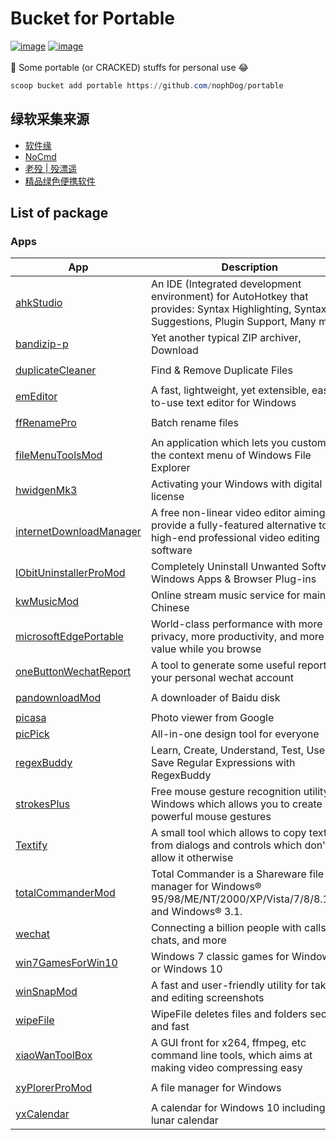 # Bucket for Portable
<a href="https://github.com/nophDog/portable/tree/master/bucket"><img src="https://img.shields.io/badge/manifests-26-brightgreen" alt="image" style="max-width:100%;"></a>
<a href="https://github.com/nophDog/portable/tree/master/bucket"><img src="https://img.shields.io/badge/quality-99%25-red" alt="image" style="max-width:100%;"></a>
<br>
<br>
🚀 Some portable (or CRACKED) stuffs for personal use 😂

```powershell
scoop bucket add portable https://github.com/nophDog/portable
```

## 绿软采集来源
- [软件缘](https://www.appcgn.com)
- [NoCmd](https://www.nocmd.com)
- [老殁 | 殁漂遥](https://www.mpyit.com/category/pcsoft)
- [精品绿色便携软件](https://www.portablesoft.org)

## List of package

### Apps

| App | Description | Version | Install Command |
|-----|-------------|---------|-----------------|
| [ahkStudio](http://www.maestrith.com/ahk-studio) | An IDE (Integrated development environment) for AutoHotkey that provides: Syntax Highlighting, Syntax Suggestions, Plugin Support, Many more! | `1.005.26` | `scoop install ahkStudio` |
| [bandizip-p](https://en.bandisoft.com/bandizip) | Yet another typical ZIP archiver, Download | `6.26` | `scoop install bandizip-p` |
| [duplicateCleaner](https://www.duplicatecleaner.com/) | Find & Remove Duplicate Files | `4.1.2` | `scoop install duplicateCleaner` |
| [emEditor](https://www.emeditor.com/) | A fast, lightweight, yet extensible, easy-to-use text editor for Windows | `19.1.0` | `scoop install emEditor` |
| [ffRenamePro](https://www.duplicatecleaner.com/) | Batch rename files | `3.0` | `scoop install ffRenamePro` |
| [fileMenuToolsMod](https://www.lopesoft.com/index.php/en/products/filemenutools) | An application which lets you customize the context menu of Windows File Explorer | `7.7` | `scoop install fileMenuToolsMod` |
| [hwidgenMk3](https://bfas237blog.info/downloads/hwidgen-windows-10-digital-license-activator/00/) | Activating your Windows with digital license | `60.20.10` | `scoop install hwidgenMk3` |
| [internetDownloadManager](https://www.internetdownloadmanager.com) | A free non-linear video editor aiming to provide a fully-featured alternative to high-end professional video editing software | `6.36.3` | `scoop install internetDownloadManager` |
| [IObitUninstallerProMod](https://www.iobit.com) | Completely Uninstall Unwanted Software, Windows Apps & Browser Plug-ins | `9.0.2.20` | `scoop install IObitUninstallerProMod` |
| [kwMusicMod](http://www.kuwo.cn) | Online stream music service for mainly Chinese | `9.0.4.0_W4` | `scoop install kwMusicMod` |
| [microsoftEdgePortable](https://www.microsoft.com/en-us/edge) | World-class performance with more privacy, more productivity, and more value while you browse | `80.0.361.57` | `scoop install microsoftEdgePortable` |
| [oneButtonWechatReport](Unknown) | A tool to generate some useful reports for your personal wechat account | `1.0` | `scoop install oneButtonWechatReport` |
| [pandownloadMod](http://pandownload.com/) | A downloader of Baidu disk | `2.2.2` | `scoop install pandownloadMod` |
| [picasa](https://picasa.en.uptodown.com/windows) | Photo viewer from Google | `3.9.138.150` | `scoop install picasa` |
| [picPick](https://picpick.app) | All-in-one design tool for everyone | `5.0.7` | `scoop install picPick` |
| [regexBuddy](https://www.regexbuddy.com/) | Learn, Create, Understand, Test, Use and Save Regular Expressions with RegexBuddy | `4.9.0` | `scoop install regexBuddy` |
| [strokesPlus](https://www.strokesplus.com/) | Free mouse gesture recognition utility for Windows which allows you to create powerful mouse gestures | `0.3.7.8` | `scoop install strokesPlus` |
| [Textify](https://rammichael.com/textify) | A small tool which allows to copy text from dialogs and controls which don’t allow it otherwise | `1.8.1` | `scoop install Textify` |
| [totalCommanderMod](https://www.ghisler.com) | Total Commander is a Shareware file manager for Windows® 95/98/ME/NT/2000/XP/Vista/7/8/8.1/10, and Windows® 3.1. | `9.50.61` | `scoop install totalCommanderMod` |
| [wechat](https://www.wechat.com/en) | Connecting a billion people with calls, chats, and more | `2.8.0.121` | `scoop install wechat` |
| [win7GamesForWin10](https://winaero.com/blog/get-windows-7-games-for-windows-10) | Windows 7 classic games for Windows 8 or Windows 10 | `2020` | `scoop install win7GamesForWin10` |
| [winSnapMod](https://www.ntwind.com/software/winsnap.html) | A fast and user-friendly utility for taking and editing screenshots | `5.1.3` | `scoop install winSnapMod` |
| [wipeFile](https://www.gaijin.at/en/software/wipefile) | WipeFile deletes files and folders secure and fast | `3.3` | `scoop install wipeFile` |
| [xiaoWanToolBox](https://maruko.appinn.me) | A GUI front for x264, ffmpeg, etc command line tools, which aims at making video compressing easy | `194` | `scoop install xiaoWanToolBox` |
| [xyPlorerProMod](https://xyplorer.com) | A file manager for Windows | `20.80.0100` | `scoop install xyPlorerProMod` |
| [yxCalendar](http://www.youxiao.cn) | A calendar for Windows 10 including lunar calendar | `2.0.1.18` | `scoop install yxCalendar` |